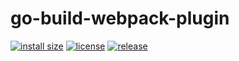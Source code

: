 # go-build-webpack-plugin

[![install size](https://packagephobia.com/badge?p=go-build-webpack-plugin)](https://packagephobia.com/result?p=go-build-webpack-plugin)
[![license](https://badgen.net/badge/license/MIT/yellow)](https://github.com/raviSussol/go-build-webpack-plugin/blob/main/LICENSE)
[![release](https://badgen.net/github/release/raviSussol/go-build-webpack-plugin)](https://github.com/raviSussol/go-build-webpack-plugin/releases/tag/v1.0.1)
